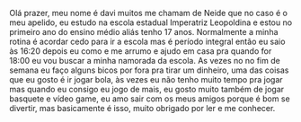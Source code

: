 Olá prazer, meu nome é davi muitos me
chamam de Neide que no caso é o meu apelido,
eu estudo na escola estadual Imperatriz Leopoldina 
e estou no primeiro ano do ensino médio aliás 
tenho 17 anos.
Normalmente a minha rotina é acordar cedo para ir a 
escola mas é período integral então eu saio às 16:20
depois eu como e me arrumo e ajudo em casa pra quando for
18:00 eu vou buscar a minha namorada da escola. As vezes no 
no fim de semana eu faço alguns bicos por fora pra tirar um 
dinheiro, uma das coisas que eu gosto é ir jogar bola, às 
vezes eu não tenho muito tempo pra jogar mas quando eu consigo 
eu jogo de mais, eu gosto muito também de jogar basquete e vídeo 
game, eu amo sair com os meus amigos porque é bom se divertir, 
mas basicamente é isso, muito obrigado por ler e me conhecer.
